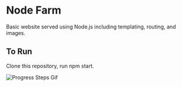 # Node Farm

Basic website served using Node.js including templating, routing, and images. 

## To Run

Clone this repository, run npm start.

![Progress Steps Gif](./images/node_farm.gif)
